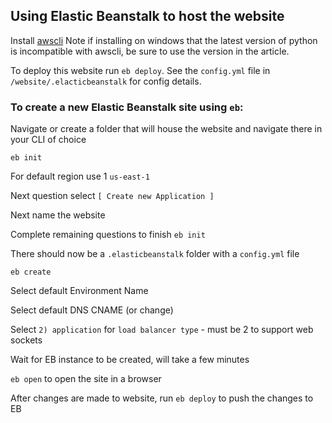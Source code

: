 ## Using Elastic Beanstalk to host the website

Install [awscli](http://docs.aws.amazon.com/cli/latest/userguide/installing.html)
Note if installing on windows that the latest version of python is incompatible with awscli, be sure to use the version in the article.

To deploy this website run `eb deploy`. See the `config.yml` file in `/website/.elacticbeanstalk` for config details.

### To create a new Elastic Beanstalk site using `eb`:

Navigate or create a folder that will house the website and navigate there in your CLI of choice

`eb init`

For default region use 1 `us-east-1`

Next question select `[ Create new Application ]`

Next name the website

Complete remaining questions to finish `eb init`

There should now be a `.elasticbeanstalk` folder with a `config.yml` file

`eb create`

Select default Environment Name

Select default DNS CNAME (or change)

Select `2) application` for `load balancer type` - must be 2 to support web sockets

Wait for EB instance to be created, will take a few minutes

`eb open` to open the site in a browser

After changes are made to website, run `eb deploy` to push the changes to EB

